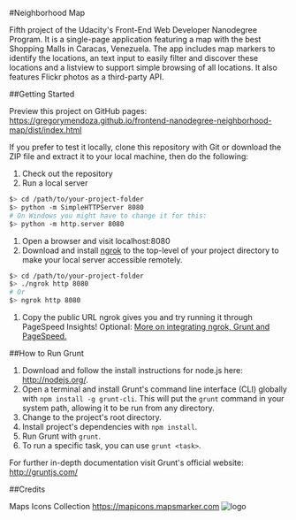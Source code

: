#Neighborhood Map

Fifth project of the Udacity's Front-End Web Developer Nanodegree Program. It is a single-page application featuring a map with the best Shopping Malls in Caracas, Venezuela. The app includes map markers to identify the locations, an text input to easily filter and discover these locations and a listview to support simple browsing of all locations. It also features Flickr photos as a third-party API.

##Getting Started

Preview this project on GitHub pages: https://gregorymendoza.github.io/frontend-nanodegree-neighborhood-map/dist/index.html

If you prefer to test it locally, clone this repository with Git or download the ZIP file and extract it to your local machine, then do the following:

1. Check out the repository
1. Run a local server

  ```bash
  $> cd /path/to/your-project-folder
  $> python -m SimpleHTTPServer 8080
  # On Windows you might have to change it for this:
  $> python -m http.server 8080
  ```

1. Open a browser and visit localhost:8080
1. Download and install [ngrok](https://ngrok.com/) to the top-level of your project directory to make your local server accessible remotely.

  ``` bash
  $> cd /path/to/your-project-folder
  $> ./ngrok http 8080
  # Or
  $> ngrok http 8080
  ```

1. Copy the public URL ngrok gives you and try running it through PageSpeed Insights! Optional: [More on integrating ngrok, Grunt and PageSpeed.](http://www.jamescryer.com/2014/06/12/grunt-pagespeed-and-ngrok-locally-testing/)

##How to Run Grunt

1. Download and follow the install instructions for node.js here: http://nodejs.org/.
2. Open a terminal and install Grunt's command line interface (CLI) globally with `npm install -g grunt-cli`. This will put the `grunt` command in your system path, allowing it to be run from any directory.
3. Change to the project's root directory.
4. Install project's dependencies with `npm install`.
5. Run Grunt with `grunt`.
6. To run a specific task, you can use `grunt <task>`.

For further in-depth documentation visit Grunt's official website: http://gruntjs.com/

##Credits

Maps Icons Collection https://mapicons.mapsmarker.com ![logo](http://mapicons.mapsmarker.com/wp-content/uploads/2011/03/miclogo-88x31.gif)
